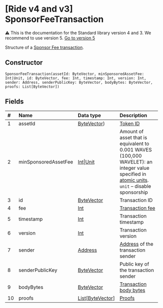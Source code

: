 # [Ride v4 and v3] SponsorFeeTransaction

:warning: This is the documentation for the Standard library version 4 and 3. We recommend to use version 5. [Go to version 5](/en/ride/structures/transaction-structures/sponsor-fee-transaction)

Structure of a [Sponsor Fee transaction](/en/blockchain/transaction-type/sponsor-fee-transaction).

## Constructor

``` ride
SponsorFeeTransaction(assetId: ByteVector, minSponsoredAssetFee: Int|Unit, id: ByteVector, fee: Int, timestamp: Int, version: Int, sender: Address, senderPublicKey: ByteVector, bodyBytes: ByteVector, proofs: List[ByteVector])
```

## Fields

| # | Name | Data type | Description |
| :--- | :--- | :--- | :--- |
| 1 | assetId | [ByteVector](/en/ride/data-types/byte-vector)) | [Token ID](/en/blockchain/token/token-id) |
| 2 | minSponsoredAssetFee | [Int](/en/ride/data-types/int)&#124;[Unit](/en/ride/data-types/unit) | Amount of asset that is equivalent to 0.001 WAVES (100,000 WAVELET): an integer value specified in [atomic units](/en/blockchain/token/#atomic-unit).<br>`unit` – disable sponsorship |
| 3 | id | [ByteVector](/en/ride/data-types/byte-vector) | Transaction ID |
| 4 | fee | [Int](/en/ride/data-types/int) | [Transaction fee](/en/blockchain/transaction/transaction-fee) |
| 5 | timestamp | [Int](/en/ride/data-types/int) | Transaction timestamp |
| 6 | version | [Int](/en/ride/data-types/int) | Transaction version |
| 7 | sender | [Address](/en/ride/structures/common-structures/address) | [Address](/en/blockchain/account/address) of the transaction sender |
| 8 | senderPublicKey | [ByteVector](/en/ride/data-types/byte-vector) | Public key of the transaction sender |
| 9 | bodyBytes | [ByteVector](/en/ride/data-types/byte-vector) | [Transaction body bytes](/en/blockchain/glossary#t) |
| 10 | proofs | [List](/en/ride/data-types/list)[[ByteVector](/en/ride/data-types/byte-vector)] | [Proofs](/en/blockchain/transaction/transaction-proof) |
